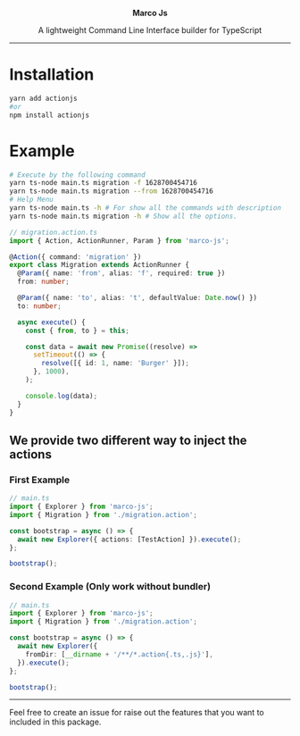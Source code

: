 <p align="center">
  <b>Marco Js</b>
</p>
<p align="center">
  A lightweight Command Line Interface builder for TypeScript
</p>

<hr />

# Installation

```bash
yarn add actionjs
#or
npm install actionjs
```

# Example

```bash
# Execute by the following command
yarn ts-node main.ts migration -f 1628700454716
yarn ts-node main.ts migration --from 1628700454716
# Help Menu
yarn ts-node main.ts -h # For show all the commands with description
yarn ts-node main.ts migration -h # Show all the options.
```

```ts
// migration.action.ts
import { Action, ActionRunner, Param } from 'marco-js';

@Action({ command: 'migration' })
export class Migration extends ActionRunner {
  @Param({ name: 'from', alias: 'f', required: true })
  from: number;

  @Param({ name: 'to', alias: 't', defaultValue: Date.now() })
  to: number;

  async execute() {
    const { from, to } = this;

    const data = await new Promise((resolve) =>
      setTimeout(() => {
        resolve([{ id: 1, name: 'Burger' }]);
      }, 1000),
    );

    console.log(data);
  }
}
```

## We provide two different way to inject the actions

### First Example

```ts
// main.ts
import { Explorer } from 'marco-js';
import { Migration } from './migration.action';

const bootstrap = async () => {
  await new Explorer({ actions: [TestAction] }).execute();
};

bootstrap();
```

### Second Example (Only work without bundler)

```ts
// main.ts
import { Explorer } from 'marco-js';
import { Migration } from './migration.action';

const bootstrap = async () => {
  await new Explorer({
    fromDir: [__dirname + '/**/*.action{.ts,.js}'],
  }).execute();
};

bootstrap();
```

<hr />

Feel free to create an issue for raise out the features that you want to included in this package.
